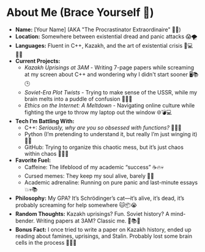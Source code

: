 # About Me (Brace Yourself 🤪)

- **Name:** [Your Name] (AKA "The Procrastinator Extraordinaire" 🤹‍♂️)
- **Location:** Somewhere between existential dread and panic attacks 😱🌪️
- **Languages:** Fluent in C++, Kazakh, and the art of existential crisis 🧠💻🇰🇿
- **Current Projects:**
  - *Kazakh Uprisings at 3AM* - Writing 7-page papers while screaming at my screen about C++ and wondering why I didn't start sooner 🖥️📚🕒
  - *Soviet-Era Plot Twists* - Trying to make sense of the USSR, while my brain melts into a puddle of confusion 🧠🔥🔴
  - *Ethics on the Internet: A Meltdown* - Navigating online culture while fighting the urge to throw my laptop out the window 🌐💣💻
- **Tech I’m Battling With:**
  - C++: *Seriously, why are you so obsessed with functions?* 😤💢💥
  - Python (I’m pretending to understand it, but really I’m just winging it) 🐍💨
  - GitHub: Trying to organize this chaotic mess, but it’s just chaos within chaos 📂🔥🌀
- **Favorite Fuel:** 
  - Caffeine: The lifeblood of my academic “success” ☕🔥💀
  - Cursed memes: They keep my soul alive, barely 👹😜
  - Academic adrenaline: Running on pure panic and last-minute essays 💥💀📚
- **Philosophy:** My GPA? It’s Schrödinger’s cat—it’s alive, it’s dead, it’s probably screaming for help somewhere 🐱📦😭
- **Random Thoughts:** Kazakh uprisings? Fun. Soviet history? A mind-bender. Writing papers at 3AM? Classic me. 🤡📚⏰
- **Bonus Fact:** I once tried to write a paper on Kazakh history, ended up reading about famines, uprisings, and Stalin. Probably lost some brain cells in the process 🤯📖💔
